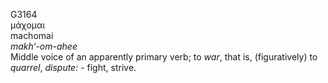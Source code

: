 <body>
  <p>G3164<br>  μάχομαι  <br> machomai  <br><i>makh‘-om-ahee </i><br>Middle voice of an apparently primary verb; to <i>war</i>, that is, (figuratively) to <i>quarrel</i>, <i>dispute:</i> - fight, strive.<br></p>
 </body>